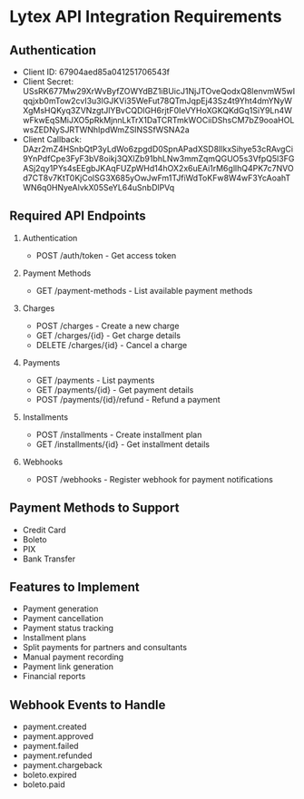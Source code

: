 # Lytex API Integration Requirements

## Authentication
- Client ID: 67904aed85a041251706543f
- Client Secret: USsRK677Mw29XrWvByfZOWYdBZ1iBUicJ1NjJTOveQodxQ8lenvmW5wIqqjxb0mTow2cvI3u3lGJKVi35WeFut78QTmJqpEj43Sz4t9Yht4dmYNyWXgMsHQKyq3ZVNzgtJlYBvCQDlGH6rjtF0IeVYHoXGKQKdGq1SiY9Ln4WwFkwEqSMiJXO5pRkMjnnLkTrX1DaTCRTmkWOCiiDShsCM7bZ9ooaHOLwsZEDNySJRTWNhIpdWmZSINSSfWSNA2a
- Client Callback: DAzr2mZ4HSnbQtP3yLdWo6zpgdD0SpnAPadXSD8IlkxSihye53cRAvgCi9YnPdfCpe3FyF3bV8oikj3QXlZb91bhLNw3mmZqmQGUO5s3VfpQ5l3FGASj2qy1PYs4sEEgbJKAqFUZpWHd14hOX2x6uEAi1rM6gllhQ4PK7c7NVOd7CT8v7KtT0KjColSG3X685yOwJwFm1TJfiWdToKFw8W4wF3YcAoahTWN6q0HNyeAlvkX05SeYL64uSnbDlPVq

## Required API Endpoints
1. Authentication
   - POST /auth/token - Get access token

2. Payment Methods
   - GET /payment-methods - List available payment methods

3. Charges
   - POST /charges - Create a new charge
   - GET /charges/{id} - Get charge details
   - DELETE /charges/{id} - Cancel a charge

4. Payments
   - GET /payments - List payments
   - GET /payments/{id} - Get payment details
   - POST /payments/{id}/refund - Refund a payment

5. Installments
   - POST /installments - Create installment plan
   - GET /installments/{id} - Get installment details

6. Webhooks
   - POST /webhooks - Register webhook for payment notifications

## Payment Methods to Support
- Credit Card
- Boleto
- PIX
- Bank Transfer

## Features to Implement
- Payment generation
- Payment cancellation
- Payment status tracking
- Installment plans
- Split payments for partners and consultants
- Manual payment recording
- Payment link generation
- Financial reports

## Webhook Events to Handle
- payment.created
- payment.approved
- payment.failed
- payment.refunded
- payment.chargeback
- boleto.expired
- boleto.paid
